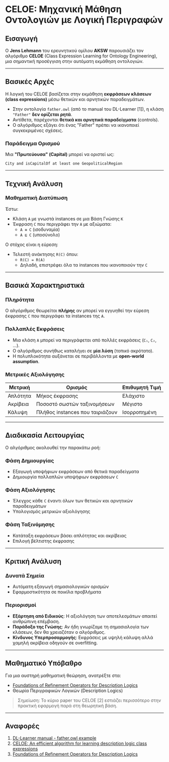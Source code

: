 # CELOE: Μηχανική Μάθηση Οντολογιών με Λογική Περιγραφών

## Εισαγωγή

Ο **Jens Lehmann** του ερευνητικού ομίλου **AKSW** παρουσιάζει τον αλγόριθμο **CELOE** (Class Expression Learning for Ontology Engineering), μια σημαντική προσέγγιση στην αυτόματη εκμάθηση οντολογιών.

---

## Βασικές Αρχές

Η λογική του CELOE βασίζεται στην εκμάθηση **εκφράσεων κλάσεων (class expressions)** μέσω θετικών και αρνητικών παραδειγμάτων.

- Στην οντολογία `father.owl` (από το manual του DL-Learner [1]), η κλάση `"Father"` **δεν ορίζεται ρητά**.
- Αντίθετα, παρέχονται **θετικά και αρνητικά παραδείγματα** (controls).
- Ο αλγόριθμος εξάγει ότι ένας "Father" πρέπει να ικανοποιεί συγκεκριμένες σχέσεις.

### Παράδειγμα Ορισμού

Μια **"Πρωτεύουσα" (Capital)** μπορεί να οριστεί ως:

```owl
City and isCapitalOf at least one GeopoliticalRegion
```

---

## Τεχνική Ανάλυση

### Μαθηματική Διατύπωση

Έστω:
- Κλάση `A` με γνωστά instances σε μια Βάση Γνώσης `K`
- Έκφραση `C` που περιγράφει την `A` με αξιώματα:
    - `A ≡ C` (ισοδυναμία)
    - `A ⊑ C` (υποσύνολο)

Ο στόχος είναι η εύρεση:

- Τελεστή ανάκτησης `R(C)` όπου:
    - `R(C) = R(A)`
    - Δηλαδή, επιστρέφει όλα τα instances που ικανοποιούν την `C`

---

## Βασικά Χαρακτηριστικά

### Πληρότητα

Ο αλγόριθμος θεωρείται **πλήρης** αν μπορεί να εγγυηθεί την εύρεση έκφρασης `C` που περιγράφει τα instances της `A`.

### Πολλαπλές Εκφράσεις

- Μια κλάση `A` μπορεί να περιγράφεται από πολλές εκφράσεις (`C₁`, `C₂`, ...).
- Ο αλγόριθμος συνήθως καταλήγει σε **μία λύση** (τοπικό ακρότατο).
- Η πολυπλοκότητα αυξάνεται σε περιβάλλοντα με **open-world assumption**.

### Μετρικές Αξιολόγησης
| Μετρική     | Ορισμός                         | Επιθυμητή Τιμή   |
|-------------|----------------------------------|------------------|
| Απλότητα    | Μήκος έκφρασης                   | Ελάχιστο         |
| Ακρίβεια    | Ποσοστό σωστών ταξινομήσεων     | Μέγιστο          |
| Κάλυψη      | Πλήθος instances που ταιριάζουν | Ισορροπημένη     |

---
## Διαδικασία Λειτουργίας

Ο αλγόριθμος ακολουθεί την παρακάτω ροή:

### Φάση Δημιουργίας

- Εξαγωγή υποψήφιων εκφράσεων από θετικά παραδείγματα
- Δημιουργία πολλαπλών υποψήφιων εκφράσεων `C`

### Φάση Αξιολόγησης

- Έλεγχος κάθε `C` έναντι όλων των θετικών και αρνητικών παραδειγμάτων
- Υπολογισμός μετρικών αξιολόγησης

### Φάση Ταξινόμησης

- Κατάταξη εκφράσεων βάσει απλότητας και ακρίβειας
- Επιλογή βέλτιστης έκφρασης

---

## Κριτική Ανάλυση

### Δυνατά Σημεία

- Αυτόματη εξαγωγή σημασιολογικών ορισμών
- Εφαρμοστικότητα σε ποικίλα προβλήματα

### Περιορισμοί

- **Εξάρτηση από Ειδικούς**: Η αξιολόγηση των αποτελεσμάτων απαιτεί ανθρώπινη επέμβαση.
- **Παράδοξο της Γνώσης**: Αν ήδη γνωρίζαμε τη σημασιολογία των κλάσεων, δεν θα χρειαζόταν ο αλγόριθμος.
- **Κίνδυνος Υπερπροσαρμογής**: Εκφράσεις με υψηλή κάλυψη αλλά χαμηλή ακρίβεια οδηγούν σε overfitting.

---

## Μαθηματικό Υπόβαθρο

Για μια αυστηρή μαθηματική θεώρηση, ανατρέξτε στα:

- [Foundations of Refinement Operators for Description Logics](https://corescholar.libraries.wright.edu/cgi/viewcontent.cgi?article=1092&context=cse)
- Θεωρία Περιγραφικών Λογικών (Description Logics)

> Σημείωση: Το κύριο paper του CELOE [2] εστιάζει περισσότερο στην πρακτική εφαρμογή παρά στη θεωρητική βάση.

---

## Αναφορές

1. [DL-Learner manual - father.owl example](https://github.com/vrstelios/MachineLearningInKnowledgeGraphs/blob/master/manual%20dl-learner.pdf)
2. [CELOE: An efficient algorithm for learning description logic class expressions](http://jens-lehmann.org/files/2011/celoe.pdf)
3. [Foundations of Refinement Operators for Description Logics](https://corescholar.libraries.wright.edu/cgi/viewcontent.cgi?article=1092&context=cse)